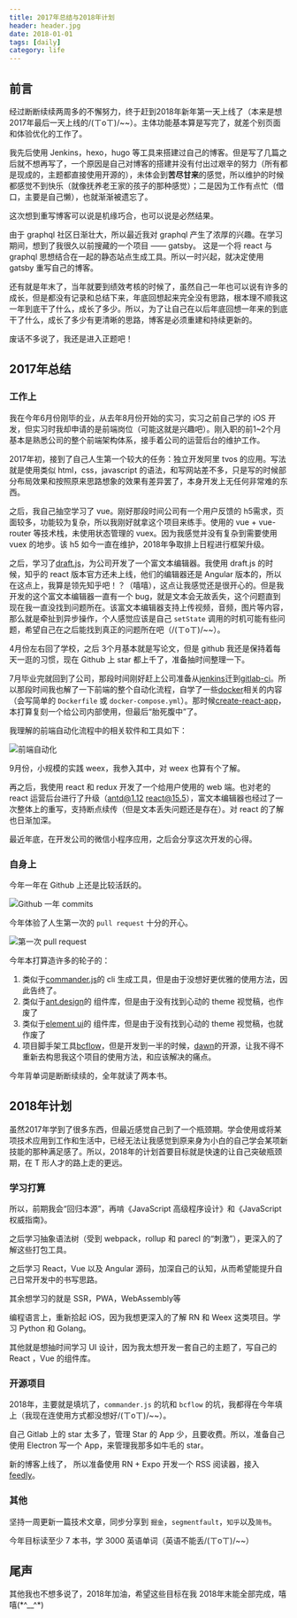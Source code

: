 ```yaml
---
title: 2017年总结与2018年计划
header: header.jpg
date: 2018-01-01
tags: [daily]
category: life
---
```


## 前言

经过断断续续两周多的不懈努力，终于赶到2018年新年第一天上线了（本来是想2017年最后一天上线的/(ㄒoㄒ)/~~）。主体功能基本算是写完了，就差个别页面和体验优化的工作了。

我先后使用 Jenkins，hexo，hugo 等工具来搭建过自己的博客。但是写了几篇之后就不想再写了，一个原因是自己对博客的搭建并没有付出过艰辛的努力（所有都是现成的，主题都直接使用开源的），未体会到**苦尽甘来**的感觉，所以维护的时候都感觉不到快乐（就像抚养老王家的孩子的那种感觉）；二是因为工作有点忙（借口，主要是自己懒），也就渐渐被遗忘了。

这次想到重写博客可以说是机缘巧合，也可以说是必然结果。

由于 graphql 社区日渐壮大，所以最近我对 graphql 产生了浓厚的兴趣。在学习期间，想到了我很久以前搜藏的一个项目 —— gatsby。 这是一个将 react 与 graphql 思想结合在一起的静态站点生成工具。所以一时兴起，就决定使用 gatsby 重写自己的博客。

还有就是年末了，当年就要到绩效考核的时候了，虽然自己一年也可以说有许多的成长，但是都没有记录和总结下来，年底回想起来完全没有思路，根本理不顺我这一年到底干了什么，成长了多少。所以，为了让自己在以后年底回想一年来的到底干了什么，成长了多少有更清晰的思路，博客是必须重建和持续更新的。

废话不多说了，我还是进入正题吧！


## 2017年总结

### 工作上

我在今年6月份刚毕的业，从去年8月份开始的实习，实习之前自己学的 iOS 开发，但实习时我却申请的是前端岗位（可能这就是兴趣吧）。刚入职的前1~2个月基本是熟悉公司的整个前端架构体系，接手着公司的运营后台的维护工作。

2017年初，接到了自己人生第一个较大的任务：独立开发阿里 tvos 的应用。写法就是使用类似 html，css，javascript 的语法，和写网站差不多，只是写的时候部分布局效果和按照原来思路想象的效果有差异罢了，本身开发上无任何非常难的东西。

之后，我自己抽空学习了 vue。刚好那段时间公司有一个用户反馈的 h5需求，页面较多，功能较为复杂，所以我刚好就拿这个项目来练手。使用的 vue + vue-router 等技术栈，未使用状态管理的 vuex。因为我感觉并没有复杂到需要使用 vuex 的地步。该 h5 如今一直在维护，2018年争取排上日程进行框架升级。

之后，学习了[draft.js](https://draftjs.org/)，为公司开发了一个富文本编辑器。我使用 draft.js 的时候，知乎的 react 版本官方还未上线，他们的编辑器还是 Angular 版本的，所以在这点上，我算是领先知乎吧！？（嘻嘻），这点让我感觉还是很开心的。但是我开发的这个富文本编辑器一直有一个 bug，就是文本会无故丢失，这个问题直到现在我一直没找到问题所在。该富文本编辑器支持上传视频，音频，图片等内容，那么就是牵扯到异步操作，个人感觉应该是自己 `setState` 调用的时机可能有些问题，希望自己在之后能找到真正的问题所在吧（/(ㄒoㄒ)/~~）。

4月份左右回了学校，之后 3个月基本就是写论文，但是 github 我还是保持着每天一逛的习惯，现在 Github 上 star 都上千了，准备抽时间整理一下。

7月毕业完就回到了公司，那段时间刚好赶上公司准备从[jenkins](https://jenkins-ci.org/)迁到[gitlab-ci](https://about.gitlab.com/features/gitlab-ci-cd/)。所以那段时间我也解了一下前端的整个自动化流程，自学了一些[docker](https://www.docker.com/)相关的内容（会写简单的 `Dockerfile` 或 `docker-compose.yml`）。那时候[create-react-app](https://github.com/facebookincubator/create-react-app)，本打算复刻一个给公司内部使用，但最后“胎死腹中”了。

我理解的前端自动化流程中的相关软件和工具如下：

![前端自动化](http://oameisqha.bkt.clouddn.com/WX20180102-221209@2x.png)

9月份，小规模的实践 weex，我参入其中，对 weex 也算有个了解。

再之后，我使用 react 和 redux 开发了一个给用户使用的 web 端。也对老的 react 运营后台进行了升级（antd@1.12 react@15.5），富文本编辑器也经过了一次整体上的重写，支持断点续传（但是文本丢失问题还是存在）。对 react 的了解也日渐加深。

最近年底，在开发公司的微信小程序应用，之后会分享这次开发的心得。

### 自身上

今年一年在 Github 上还是比较活跃的。

![Github 一年 commits](http://oameisqha.bkt.clouddn.com/WX20180102-223136@2x.png)

今年体验了人生第一次的 `pull request` 十分的开心。

![第一次 pull request](http://oameisqha.bkt.clouddn.com/WX20180102-222041@2x.png)

今年本打算造许多的轮子的：

1. 类似于[commander.js](https://github.com/tj/commander.js)的 cli 生成工具，但是由于没想好更优雅的使用方法，因此告终了。
2. 类似于[ant.design](https://github.com/ant-design/ant-design)的 组件库，但是由于没有找到心动的 theme
 视觉稿，也作废了
3. 类似于[element ui](https://github.com/ElemeFE/element)的 组件库，但是由于没有找到心动的 theme 视觉稿，也就作废了
4. 项目脚手架工具[bcflow](https://github.com/the-bcflow/bcflow)，但是开发到一半的时候，[dawn](https://github.com/alibaba/dawn)的开源，让我不得不重新去构思我这个项目的使用方法，和应该解决的痛点。

今年背单词是断断续续的，全年就读了两本书。


## 2018年计划

虽然2017年学到了很多东西，但最近感觉自己到了一个瓶颈期。学会使用或将某项技术应用到工作和生活中，已经无法让我感觉到原来身为小白的自己学会某项新技能的那种满足感了。所以，2018年的计划首要目标就是快速的让自己突破瓶颈期，在 T 形人才的路上走的更远。

### 学习打算

所以，前期我会“回归本源”，再啃《JavaScript 高级程序设计》和《JavaScript 权威指南》。

之后学习抽象语法树（受到 webpack，rollup 和 parecl 的“刺激”），更深入的了解这些打包工具。

之后学习 React，Vue 以及 Angular 源码，加深自己的认知，从而希望能提升自己日常开发中的书写思路。

其余想学习的就是 SSR，PWA，WebAssembly等

编程语言上，重新拾起 iOS，因为我想更深入的了解 RN 和 Weex 这类项目。学习 Python 和 Golang。

其他就是想抽时间学习 UI 设计，因为我太想开发一套自己的主题了，写自己的 React ，Vue 的组件库。

### 开源项目

2018年，主要就是填坑了，`commander.js` 的坑和 `bcflow` 的坑，我都得在今年填上（我现在连使用方式都没想好/(ㄒoㄒ)/~~）。

自己 Gitlab 上的 star 太多了，管理 Star 的 App 少，且要收费。所以，准备自己使用 Electron 写一个 App，来管理我那多如牛毛的 star。

新的博客上线了， 所以准备使用 RN + Expo 开发一个 RSS 阅读器，接入[feedly](https://feedly.com/)。


### 其他

坚持一周更新一篇技术文章，同步分享到 `掘金`，`segmentfault`，`知乎`以及`简书`。

今年目标读至少 7 本书，学 3000 英语单词（英语不能丢/(ㄒoㄒ)/~~）


## 尾声

其他我也不想多说了，2018年加油，希望这些目标在我 2018年末能全部完成，嘻嘻(\*^__^\*)
